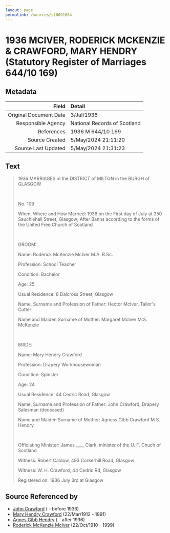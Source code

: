 ```yaml
---
layout: page
permalink: /sources/s10691664
---
```


# 1936 MCIVER, RODERICK MCKENZIE & CRAWFORD, MARY HENDRY (Statutory Register of Marriages 644/10 169)

## Metadata

Field | Detail
---:|:---
Original Document Date | 3/Jul/1936
Responsible Agency | National Records of Scotland
References | 1936 M 644/10 169
Source Created | 5/May/2024 21:11:20
Source Last Updated | 5/May/2024 21:31:23

## Text

> 1936 MARRIAGES in the DISTRICT of MILTON in the BURGH of GLASGOW
>
> <br/>
>
> No. 109
>
> When, Where and How Married: 1936 on the First day of July at 350 Sauchiehall Street, Glasgow; After Banns according to the forms of the United Free Church of Scotland
>
> <br/>
>
> GROOM:
>
> Name: Roderick McKenzie McIver M.A. B.Sc.
>
> Profession: School Teacher
>
> Condition: Bachelor
>
> Age: 25
>
> Usual Residence: 8 Dalcross Street, Glasgow
>
> Name, Surname and Profession of Father: Hector McIver, Tailor's Cutter
>
> Name and Maiden Surname of Mother: Margaret McIver M.S. McKenzie
>
> <br/>
>
> BRIDE:
>
> Name: Mary Hendry Crawford
>
> Profession: Drapery Workhousewoman
>
> Condition: Spinster
>
> Age: 24
>
> Usual Residence: 44 Cedric Road, Glasgow
>
> Name, Surname and Profession of Father: John Crawford, Drapery Salesman (deceased)
>
> Name and Maiden Surname of Mother: Agness Gibb Crawford M.S. Hendry
>
> <br/>
>
> Officiating Minister: James ____ Clark, minister of the U. F. Chuch of Scotland
>
> Witness: Robert Caldow, 493 Corkerhill Road, Glasgow
>
> Witness: W. H. Crawford, 44 Cedric Rd, Glasgow
>
> Registered on: 1936 July 3rd at Glasgow
>

## Source Referenced by

* [John Crawford](../people/@33792128@-john-crawford-b-d1936.md) ( - before 1936)
* [Mary Hendry Crawford](../people/@465270@-mary-hendry-crawford-b1912-3-22-d1991.md) (22/Mar/1912 - 1991)
* [Agnes Gibb Hendry](../people/@79368912@-agnes-gibb-hendry-b-d1936.md) ( - after 1936)
* [Roderick McKenzie McIver](../people/@90830540@-roderick-mckenzie-mciver-b1910-10-22-d1999.md) (22/Oct/1910 - 1999)
